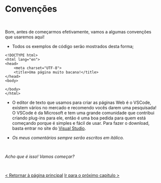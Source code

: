 # Convenções
  
  
&nbsp;
  
Bom, antes de começarmos efetivamente, vamos a algumas convenções que usaremos aqui!

* Todos os exemplos de código serão mostrados desta forma;

```
<!DOCTYPE html>
<html lang="en">
<head>
    <meta charset="UTF-8">
    <title>Uma página muito bacana!</title>
</head>
<body>

</body>
</html>
```

* O editor de texto que usamos para criar as páginas Web é o VSCode, existem vários no mercado e recomendo vocês darem uma pesquisada! O VSCode é da Microsoft e tem uma grande comunidade que contribui criando plug-ins para ele, então é uma boa pedida para quem está começando porque é simples e fácil de usar.
Para fazer o download, basta entrar no site do [Visual Studio](https://code.visualstudio.com/download).

* *Os meus comentários sempre serão escritos em itálico.*
  
  
&nbsp;
  
*Acho que é isso! Vamos começar?*
  
  
&nbsp;
  
[< Retornar à página principal](../README.md)
[Ir para o próximo capitulo >](2-HTML-Basico.md)

